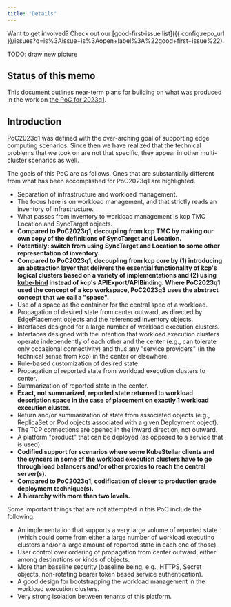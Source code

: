 ```yaml
---
title: "Details"
---
```


Want to get involved? Check out our [good-first-issue list]({{ config.repo_url }}/issues?q=is%3Aissue+is%3Aopen+label%3A%22good+first+issue%22).

TODO: draw new picture

## Status of this memo

This document outlines near-term plans for building on what was
produced in the work on [the PoC for 2023q1](../../PoC2023q1/outline/).

## Introduction

PoC2023q1 was defined with the over-arching goal of supporting edge
computing scenarios.  Since then we have realized that the technical
problems that we took on are not that specific, they appear in other
multi-cluster scenarios as well.

The goals of this PoC are as follows.  Ones that are substantially
different from what has been accomplished for PoC2023q1 are
highlighted.

- Separation of infrastructure and workload management.
- The focus here is on workload management, and that strictly reads
  an inventory of infrastructure.
- What passes from inventory to workload management is kcp TMC
  Location and SyncTarget objects.
- **Compared to PoC2023q1, decoupling from kcp TMC by making our own
  copy of the definitions of SyncTarget and Location.**
- **Potentialy: switch from using SyncTarget and Location to some
  other representation of inventory.**
- **Compared to PoC2023q1, decoupling from kcp core by (1) introducing
  an abstraction layer that delivers the essential functionality of
  kcp's logical clusters based on a variety of implementations and (2)
  using [kube-bind](https://github.com/kube-bind/kube-bind) instead of
  kcp's APIExport/APIBinding.  Where PoC2023q1 used the concept of a
  kcp workspace, PoC2023q3 uses the abstract concept that we call a
  "space".**
- Use of a space as the container for the central spec of a workload.
- Propagation of desired state from center outward, as directed by
  EdgePlacement objects and the referenced inventory objects.
- Interfaces designed for a large number of workload execution clusters.
- Interfaces designed with the intention that workload execution
  clusters operate independently of each other and the center (e.g.,
  can tolerate only occasional connectivity) and thus any "service
  providers" (in the technical sense from kcp) in the center or
  elsewhere.
- Rule-based customization of desired state.
- Propagation of reported state from workload execution clusters to center.
- Summarization of reported state in the center.
- **Exact, not summarized, reported state returned to workload
  description space in the case of placement on exactly 1 workload
  execution cluster.**
- Return and/or summarization of state from associated objects (e.g.,
  ReplicaSet or Pod objects associated with a given Deployment
  object).
- The TCP connections are opened in the inward direction, not outward.
- A platform "product" that can be deployed (as opposed to a service
  that is used).
- **Codified support for scenarios where some KubeStellar clients and
  the syncers in some of the workload execution clusters have to go
  through load balancers and/or other proxies to reach the central
  server(s).**
- **Compared to PoC2023q1, codification of closer to production grade
  deployment technique(s).**
- **A hierarchy with more than two levels.**

Some important things that are not attempted in this PoC include the following.

- An implementation that supports a very large volume of reported
  state (which could come from either a large number of workload
  executino clusters and/or a large amount of reported state in each
  one of those).
- User control over ordering of propagation from center outward,
  either among destinations or kinds of objects.
- More than baseline security (baseline being, e.g., HTTPS, Secret
  objects, non-rotating bearer token based service authentication).
- A good design for bootstrapping the workload management in the
  workload execution clusters.
- Very strong isolation between tenants of this platform.
